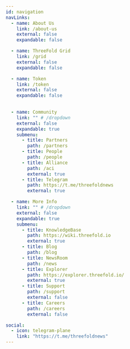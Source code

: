 ```yaml
---
id: navigation
navLinks:
  - name: About Us
    link: /about-us
    external: false
    expandable: false

  - name: ThreeFold Grid
    link: /grid
    external: false
    expandable: false

  - name: Token
    link: /token
    external: false
    expandable: false

  
  - name: Community
    link: "" # /dropdown
    external: false
    expandable: true
    submenu:
      - title: Partners
        path: /partners
      - title: People
        path: /people
      - title: Alliance
        path: /aci
        external: true
      - title: Telegram
        path: https://t.me/threefoldnews
        external: true        

  - name: More Info
    link: "" # /dropdown
    external: false
    expandable: true
    submenu:
      - title: KnowledgeBase
        path: https://wiki.threefold.io
        external: true         
      - title: Blog
        path: /blog
      - title: NewsRoom
        path: /news
      - title: Explorer
        path: https://explorer.threefold.io/
        external: true
      - title: Support
        path: /support
        external: false
      - title: Careers
        path: /careers
        external: false

social:
  - icon: telegram-plane
    link: "https://t.me/threefoldnews"
---
```




<!--   - name: PARTICIPATE
    link: /universe 
    external: false
    expandable: false
    submenu:
      - title: Start Farming
        path: /farming
        external: true

      - title: Get a 3Node
        path: /farming/get_3node
        external: true

      - title: Buy the Token
        path: https://threefold.io/info/threefold#/threefold__how_to_buy_and_sell

      - title: Test the Cloud
        path: /cloud
        external: true

      - title: Try the Marketplace
        path: /marketplace
        external: true

      - title: Build with the SDK
        path: /info/sdk
        external: true -->



<!--   - name: TF Universe
    link: "" # /dropdown
    external: false
    expandable: true
    submenu:
      - title: Universe Home
        path: /universe

      - title: ThreeFold Farming
        path: /farming
        external: true

      - title: ThreeFold Token
        path: /token

      - title: ThreeFold Kube Cloud
        path: /cloud
        external: true

      - title: ThreeFold Marketplace
        path: /marketplace
        external: true

      - title: Digital Twin
        path: https://mydigitaltwin.io
        external: true

      - title: Conscious Internet
        path: /aci
        external: true

      - title: ThreeFold Tech
        path: https://threefold.tech
        external: true -->
<!-- 
        - name: Token
    link: ""
    external: false
    expandable: true
    submenu:
      - title: Token Introduction
        path: /token
      - title: Buy TFT
        path: https://threefold.io/info/threefold#/threefold__how_to_buy_and_sell
        external: true
      - title: Tokenomics
        path: https://threefold.io/info/threefold#/threefold__tokenomics
        external: true
      - title: Distribution
        path: https://threefold.io/info/threefold#/threefold__token_overview
        external: true
      - title: FAQ / Forum
        path: https://forum.threefold.io/c/threefold-token/tft-faq/57
        external: true
  
  - name: Farming
    link: "" # /dropdown
    external: false
    expandable: true
    submenu:
      - title: Grid Introduction
        path: https://threefold.io/farming/
        external: true
      - title: Start Farming
        path: https://threefold.io/farming/farming
        external: true
      - title: Get a 3Node
        path: https://threefold.io/farming/get_3node
        external: true
      - title: FAQ / Forum
        path: https://forum.threefold.io/c/farming/farming-faq/53
        external: true
      - title: Explorer
        path: https://explorer.threefold.io/
        external: true            
  
  - name: Use
    link: "https://cloud.threefold.io/"
    external: true
    expandable: true
    submenu:
      - title: Partners
        path: /partners    
      - title: Cloud
        path: https://cloud.threefold.io
        external: true      
      - title: Marketplace
        path: https://threefold.io/marketplace
        external: true
      - title: Digital Twin
        path: https://mydigitaltwin.io/
        external: true
      - title: Developers (SDK)
        path: https://sdk.threefold.io/
        external: true
       - title: Kubernetes Cloud
         path: https://threefold.io/info/cloud#/cloud__evdc
         external: true
       - title: Quantum-Safe Storage
         path: https://threefold.io/info/cloud#/cloud__threefold_filesystem
         external: true

   - name: Partners
     link: "/partners" # /dropdown
     external: false
     expandable: false

  - name: Technology
    link: "" # /dropdown
    external: false
    expandable: true
    submenu:
      - title: Grid Technology
        path: https://threefold.io/info/threefold#/internet4__technology
        external: true
      - title: Zero-OS
        path: https://threefold.io/info/threefold#/internet4__tfgrid_primitives
        external: true
      - title: Smart Contract for IT
        path: https://threefold.io/info/threefold#/internet4__smartcontract_it
        external: true
      - title: P2P Network
        path: https://threefold.io/info/threefold#/internet4__planetary_network
        external: true
      - title: Web2 vs Web3 vs P2P
        path: https://threefold.io/info/threefold#/threefold__grid_compare
        external: true
      - title: FAQ / Forum
        path: https://forum.threefold.io/c/technical-discussion/technical-faq/55
        external: true -->

